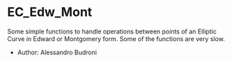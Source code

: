 # EC_Edw_Mont
Some simple functions to handle operations between points of an Elliptic Curve in Edward or Montgomery form.
Some of the functions are very slow.

- Author: Alessandro Budroni
